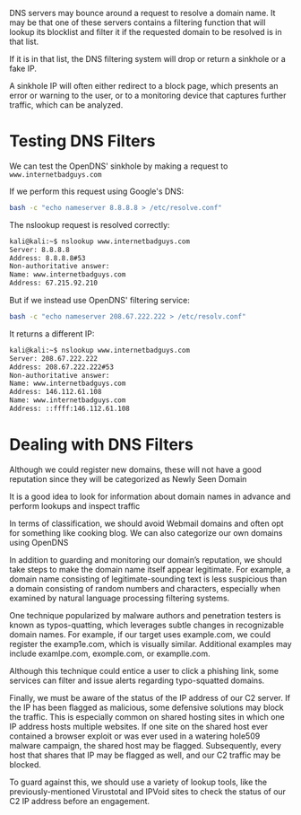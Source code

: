 DNS servers may bounce around a request to resolve a domain name. It may be that one of these servers contains a filtering function that will lookup its blocklist and filter it if the requested domain to be resolved is in that list.

If it is in that list, the DNS filtering system will drop or return a sinkhole or a fake IP.

A sinkhole IP will often either redirect to a block page, which presents an error or warning to the user, or to a monitoring device that captures further traffic, which can be analyzed.

# Testing DNS Filters

We can test the OpenDNS' sinkhole by making a request to `www.internetbadguys.com`

If we perform this request using Google's DNS:
```bash
bash -c "echo nameserver 8.8.8.8 > /etc/resolve.conf"
```

The nslookup request is resolved correctly:
```bash
kali@kali:~$ nslookup www.internetbadguys.com
Server: 8.8.8.8
Address: 8.8.8.8#53
Non-authoritative answer:
Name: www.internetbadguys.com
Address: 67.215.92.210
```

But if we instead use OpenDNS' filtering service:
```bash
bash -c "echo nameserver 208.67.222.222 > /etc/resolv.conf"
```

It returns a different IP:
```bash
kali@kali:~$ nslookup www.internetbadguys.com
Server: 208.67.222.222
Address: 208.67.222.222#53
Non-authoritative answer:
Name: www.internetbadguys.com
Address: 146.112.61.108
Name: www.internetbadguys.com
Address: ::ffff:146.112.61.108
```

# Dealing with DNS Filters

Although we could register new domains, these will not have a good reputation since they will be categorized as Newly Seen Domain

It is a good idea to look for information about domain names in advance and perform lookups and inspect traffic

In terms of classification, we should avoid Webmail domains and often opt for something like cooking blog. We can also categorize our own domains using OpenDNS

In addition to guarding and monitoring our domain’s reputation, we should take steps to make the domain name itself appear legitimate. For example, a domain name consisting of legitimate-sounding
text is less suspicious than a domain consisting of random numbers and characters, especially when examined by natural language processing filtering systems. 

One technique popularized by malware authors and penetration testers is known as typos-quatting, which leverages subtle changes in recognizable domain names. For example, if our target uses example.com, we could register the examp1e.com, which is visually similar. Additional examples may include examlpe.com, exomple.com, or examplle.com.

Although this technique could entice a user to click a phishing link, some services can filter and issue alerts regarding typo-squatted domains.

Finally, we must be aware of the status of the IP address of our C2 server. If the IP has been flagged as malicious, some defensive solutions may block the traffic. This is especially common
on shared hosting sites in which one IP address hosts multiple websites. If one site on the shared host ever contained a browser exploit or was ever used in a watering hole509 malware campaign,
the shared host may be flagged. Subsequently, every host that shares that IP may be flagged as well, and our C2 traffic may be blocked.

To guard against this, we should use a variety of lookup tools, like the previously-mentioned Virustotal and IPVoid sites to check the status of our C2 IP address before an engagement.